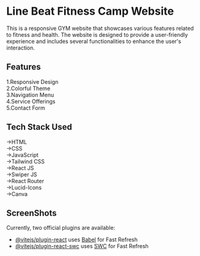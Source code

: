 # Line Beat Fitness Camp Website

This is a responsive  GYM website that showcases various features related to fitness and health. The website is designed to provide a user-friendly experience and includes several functionalities to enhance the user's interaction.

<h2>Features</h2>
1.Responsive Design <br/>
2.Colorful Theme <br/>
3.Navigation Menu <br/>
4.Service Offerings <br/>
5.Contact Form <br/>

<h2>Tech Stack Used</h2>
->HTML <br/>
->CSS <br/>
->JavaScript <br/>
->Tailwind CSS <br/>
->React JS <br/>
->Swiper JS <br/>
->React Router<br/>
->Lucid-Icons<br/>
->Canva<br/>

<h2>ScreenShots</h2>



Currently, two official plugins are available:

- [@vitejs/plugin-react](https://github.com/vitejs/vite-plugin-react/blob/main/packages/plugin-react/README.md) uses [Babel](https://babeljs.io/) for Fast Refresh
- [@vitejs/plugin-react-swc](https://github.com/vitejs/vite-plugin-react-swc) uses [SWC](https://swc.rs/) for Fast Refresh
